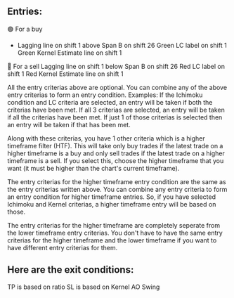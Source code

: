 ## Entries:
🟢 For a buy
- Lagging line on shift 1 above Span B on shift 26 
Green LC label on shift 1 
Green Kernel Estimate line on shift 1

🔴 For a sell
Lagging line on shift 1 below Span B on shift 26 
Red LC label on shift 1 
Red Kernel Estimate line on shift 1

All the entry criterias above are optional. You can combine any of the above entry criterias to form an entry condition. 
Examples: If the Ichimoku condition and LC criteria are selected, an entry will be taken if both the criterias have been met. 
If all 3 criterias are selected, an entry will be taken if all the criterias have been met.
If just 1 of those criterias is selected then an entry will be taken if that has been met.

Along with these criterias, you have 1 other criteria which is a higher timeframe filter (HTF). This will take only buy trades if the latest trade on a higher timeframe is a buy and  only sell trades if the latest trade on a higher timeframe is a sell. 
If you select this, choose the higher timeframe that you want (it must be higher than the chart's current timeframe).

The entry criterias for the higher timeframe entry condition are the same as the entry criterias written above.
You can combine any entry criteria to form an entry condition for higher timeframe entries.
So, if you have selected Ichimoku and Kernel criterias, a higher timeframe entry will be based on those.

The entry criterias for the higher timeframe are completely seperate from the lower timeframe entry criterias. 
You don't have to have the same entry criterias for the higher timeframe and the lower timeframe if you want to have different entry criterias for them.

## Here are the exit conditions:
TP is based on ratio
SL is based on Kernel AO Swing 

